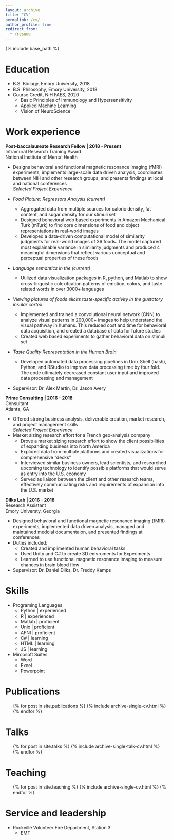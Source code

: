 ```yaml
---
layout: archive
title: "CV"
permalink: /cv/
author_profile: true
redirect_from:
  - /resume
---
```


{% include base_path %}

Education
======
* B.S. Biology, Emory University, 2018
* B.S. Philosophy, Emory University, 2018
* Course Credit, NIH FAES, 2020
  * Basic Principles of Immunology and Hypersensitivity
  * Applied Machine Learning
  * Vision of NeuroScience 


Work experience
======
**Post-baccalaureate Research Fellow &#124; 2018 - Present**  
Intramural Research Training Award  
National Institute of Mental Health  
* Designs behavioral and functional magnetic resonance imaging (fMRI) experiments, implements large-scale data driven analysis, coordinates between NIH and other research groups, and presents findings at local and national conferences  
*Selected Project Experience*  
* *Food Picture: Regressors Analysis (current)*
  * Aggregated data from multiple sources for caloric density, fat content, and sugar density for our stimuli set
  * Designed behavioral web based experiments in Amazon Mechanical Turk (mTurk) to find core dimensions of food and object representations in real-world images
  * Developed a data-driven computational model of similarity judgments for real-world images of 36 foods. The model captured most explainable variance in similarity judgments and produced 4 meaningful dimensions that reflect various conceptual and perceptual properties of these foods
* *Language semantics in the (current)*
  * Utilized data visualization packages in R, python, and Matlab to show cross-linguistic colexifcation patterns of emotion, colors, and taste related words in over 3000+ languages
* *Viewing pictures of foods elicits taste-specific activity in the gustatory insular cortex*
  * Implemented and trained a convolutional neural network (CNN) to analyze visual patterns in 200,000+ images to help understand the visual pathway in humans. This reduced cost and time for behavioral data acquisition, and created a database of data for future studies
  * Created web based experiments to gather behavioral data on stimuli set 
* *Taste Quality Representation in the Human Brain*
  * Developed automated data processing pipelines in Unix Shell (bash), Python, and RStudio to improve data processing time by four fold. The code ultimately decreased constant user input and improved data processing and management

* Supervisor: Dr. Alex Martin, Dr. Jason Avery

**Prime Consulting &#124; 2016 - 2018**  
Consultant  
Atlanta, GA  
* Offered strong business analysis, deliverable creation, market research, and project management skills  
*Selected Project Experience*  
* Market sizing research effort for a French geo-analysis company
  * Drove a market sizing research effort to show the client possibilities of expanding business into North America
  * Explored data from multiple platforms and created visualizations for comprehensive “decks”
  * Interviewed similar business owners, lead scientists, and researched upcoming technology to identify possible platforms that would serve as entry into the U.S. economy
  * Served as liaison between the client and other research teams, effectively communicating risks and requirements of expansion into the U.S. market 

  
**Dilks Lab &#124; 2016 - 2018**  
Research Assistant  
Emory Universty, Georgia  
* Designed behavioral and functional magnetic resonance imaging (fMRI) experiments, implemented data driven analysis, managed and maintained medcial documentaion, and presented findings at conferences
* Duties included:
  * Created and implimented human behavioral tasks 
  * Used Unity and C# to create 3D enivroments for Experiments 
  * Learned to use functional magnetic resonance imaging to measure chances in brain blood flow 
* Supervisor: Dr. Daniel Dilks, Dr. Freddy Kamps 

Skills
======
* Programing Languages
  * Python &#124; experienced
  * R      &#124; experienced 
  * Matlab &#124; proficient 
  * Unix   &#124; proficient
  * AFNI   &#124; proficient
  * C#     &#124; learning
  * HTML   &#124; learning 
  * JS     &#124; learning
* Mircosoft Suites 
  * Word
  * Excel
  * Powerpoint

Publications
======
  <ul>{% for post in site.publications %}
    {% include archive-single-cv.html %}
  {% endfor %}</ul>
  
Talks
======
  <ul>{% for post in site.talks %}
    {% include archive-single-talk-cv.html %}
  {% endfor %}</ul>
  
Teaching
======
  <ul>{% for post in site.teaching %}
    {% include archive-single-cv.html %}
  {% endfor %}</ul>
  
Service and leadership
======
* Rockville Volunteer Fire Department, Station 3
  * EMT
